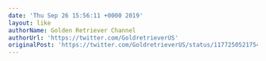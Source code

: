 ```yaml
---
date: 'Thu Sep 26 15:56:11 +0000 2019'
layout: like
authorName: Golden Retriever Channel
authorUrl: 'https://twitter.com/GoldretrieverUS'
originalPost: 'https://twitter.com/GoldretrieverUS/status/1177250521754869763'
---
```

